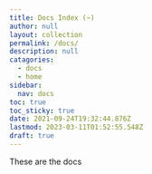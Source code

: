 ```yaml
---
title: Docs Index (~)
author: null
layout: collection
permalink: /docs/
description: null
catagories:
  - docs
  - home
sidebar:
  nav: docs
toc: true
toc_sticky: true
date: 2021-09-24T19:32:44.876Z
lastmod: 2023-03-11T01:52:55.548Z
draft: true
---
```

These are the docs
